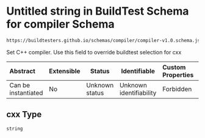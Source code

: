 # Untitled string in BuildTest Schema for compiler Schema

```txt
https://buildtesters.github.io/schemas/compiler/compiler-v1.0.schema.json#/properties/build/properties/cxx
```

Set C++ compiler. Use this field to override buildtest selection for cxx


| Abstract            | Extensible | Status         | Identifiable            | Custom Properties | Additional Properties | Access Restrictions | Defined In                                                                                |
| :------------------ | ---------- | -------------- | ----------------------- | :---------------- | --------------------- | ------------------- | ----------------------------------------------------------------------------------------- |
| Can be instantiated | No         | Unknown status | Unknown identifiability | Forbidden         | Allowed               | none                | [compiler-v1.0.schema.json\*](../../out/compiler-v1.0.schema.json "open original schema") |

## cxx Type

`string`
